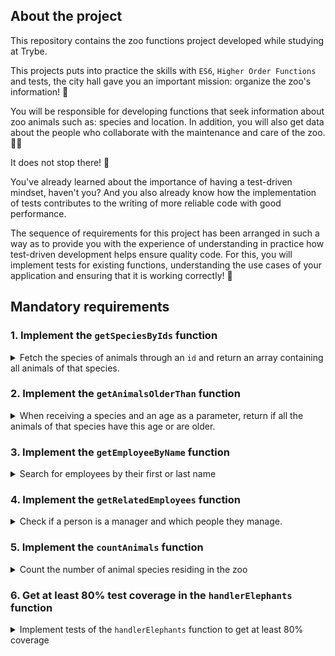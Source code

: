 ## About the project

This repository contains the zoo functions project developed while studying at Trybe.

This projects puts into practice the skills with `ES6`, `Higher Order Functions` and tests, the city hall gave you an important mission: organize the zoo's information! 🐘

You will be responsible for developing functions that seek information about zoo animals such as: species and location. In addition, you will also get data about the people who collaborate with the maintenance and care of the zoo. 🧑‍🌾

It does not stop there! 🤩

You've already learned about the importance of having a test-driven mindset, haven't you? And you also already know how the implementation of tests contributes to the writing of more reliable code with good performance.

The sequence of requirements for this project has been arranged in such a way as to provide you with the experience of understanding in practice how test-driven development helps ensure quality code. For this, you will implement tests for existing functions, understanding the use cases of your application and ensuring that it is working correctly! 🚀

## Mandatory requirements

### 1. Implement the `getSpeciesByIds` function

<details>
  <summary>
  Fetch the species of animals through an <code>id</code> and return an array containing all animals of that species.
  </summary> <br />

- Make the `getSpeciesByIds` function receive several parameters;

- Return an empty array if the function does not receive an `id`;

- Return the following information from the `data` file:

  - If the function receives only one `id`, return the species of the animal referring to this `id`;

  - If the function receives several `ids`, return all species referring to these `ids`.

**What will be tested:**

- If no parameters are received, it is necessary to return an empty array;

- When receiving as a parameter a single `id`, returns an array with the species referring to this `id`;

- When receiving more than one `id`, returns an array with the species referring to the `ids`.

</details>


### 2. Implement the `getAnimalsOlderThan` function

<details>
  <summary>
  When receiving a species and an age as a parameter, return if all the animals of that species have this age or are older.
  </summary> <br />

- Check that all animals of the species passed as a parameter have the minimum age:
  - Animals must be this age or older.

- Return a boolean value.

**What will be tested:**

- When passing the name of a species and an age, it tests if all the animals of this species have the specified minimum age.

</details>


### 3. Implement the `getEmployeeByName` function

<details>
  <summary>
    Search for employees by their first or last name
  </summary> <br />

- Return an empty object if the function does not receive parameters;

- Return the information of the employee if the parameter is equal to the name **or** equal to the last name in the following format:

```javascript
  {
    id: 'c5b83cb3-a451-49e2-ac45-ff3f54fbe7e1',
    firstName: 'Nigel',
    lastName: 'Nelson',
    managers: ['0e7b460e-acf4-4e17-bcb3-ee472265db83', 'fdb2543b-5662-46a7-badc-93d960fdc0a8'],
    responsibleFor: ['0938aa23-f153-4937-9f88-4858b24d6bce', 'e8481c1d-42ea-4610-8e11-1752cfc05a46'],
  }
```

**What will be tested:**

- Without parameters, it must return an empty object;

- When the first name of the employee is informed, the object of this employee must be returned;

- When the last name of the employee is informed, the object of this employee must be returned;


</details>


### 4. Implement the `getRelatedEmployees` function

<details>
  <summary>
    Check if a person is a manager and which people they manage.
  </summary> <br />

Considering the good practice of breaking the code into smaller parts, the file will have two functions:

1. `isManager` which will be responsible for checking if the person is a manager:
    - Return `true` if the `id` passed is a manager;
    - Return `false` if the `id` passed is not a manager.

2. `getRelatedEmployees` which returns the people managed by the manager:
      - Use the `isManager` function to check if the person is a manager or not and do the following checks:

        - If the person is a manager, return an array containing the first and last names of the people managed by this person.

        Output example:

        ```javascript

        [ 'Burl Bethea', 'Hello Orloff', 'Emery Elser' ];

        ```

        - If the person is not a manager, trigger an error with the message: **O id inserido não é de uma pessoa colaboradora gerente!**.

        To throw the error, you will use the **Error** constructor function from the JavaScript standard library.

        Example:

        ```javascript

        throw new Error('O id inserido não é de uma pessoa colaboradora gerente!');

        ```

  **What will be tested:**

  - Returns `true` if the `id` passed is a manager;

  - Returns `false` if the `id` passed is not a manager;

  - If the `id` passed is the manager, returns an array containing the name and surname of the people he is responsible for;

  - If the `id` passed is **not** the manager , it triggers an error with the message: `'O id inserido não é de uma pessoa colaboradora gerente!'`.
</details>


### 5. Implement the `countAnimals` function

<details>
  <summary>
    Count the number of animal species residing in the zoo
  </summary> <br />

The `countAnimals` function is responsible for counting the number of animals residing in the zoo.

- Return the number of resident animals per species, if the function does not receive a parameter. The return must be an object whose name of each species is the key and the total number of animals (residents) of that species is the value. For example:

```javascript
  {
    lions: 4,
    // [...]
  }
```

- Return the amount of animals residing in the zoo of the passed species by parameter. For example:

  - when receiving the argument `{ specie: 'penguins' }`, it returns only the amount (number) of penguins residing in the zoo;

  - passing the argument `{ specie: 'giraffes', sex: 'female' }`, returns only the amount (number) of female giraffes residing in the zoo.

**What will be tested:**

- Without parameters, returns all species and the number of residents of each one;

- Taking as a parameter an object with the key `specie`, it returns the number of animals of that species;

- Taking as a parameter an object with the key `specie` and `sex`, it returns the number of animals of that species, in the selected sex.

</details>


### 6. Get at least 80% test coverage in the `handlerElephants` function

<details>
  <summary>
    Implement tests of the <code>handlerElephants</code> function to get at least 80% coverage
  </summary> <br />

This function returns information regarding the elephants as the argument passed:

| Argument | Information |
| --------- | ---------- |
| `count` | returns the amount of elephants |
| `names` | returns an array listing the names of all elephants |
| `averageAge` | returns the average age of elephants |
| `location` | returns the location of elephants inside the Zoo |
| `popularity` | the popularity of elephants returns |
| `availability` | returns an array with the number of days when it is possible to visit the elephants |

> **Looking at the tip 👀:** Before starting to write the tests, read the `handlerElephants` function and try to understand it line by line

- Implement the tests in the files in the `test` folder that is at the root of the project;

- The `handlerElephants` function is already implemented, it is only necessary to create the tests;

- The function is case sensitive;

- Use the `npm test handlerElephants` command to check if your tests are passing;

- Use the `npm run test:coverage` command to test coverage.

**Cover will only check the highlighted features and not the entire application!**

⚠️ **Warning:** do not change the structure already implemented in the test files, just add the tests inside the `describe` block.

<details>
  <summary>
    💡 <strong>Tips of what you can try:</strong>
  </summary> <br />

⚠️ **Warning:** The topics below are just suggestions, feel free to test whatever you think is necessary as long as the feature coverage reaches at least 80%

- For the `count` argument must return the integer `4`;

- For the `names` argument it must return an array of names which has the name `Jefferson`;

- For the `averageAge` argument it should return a number close to `10.5`;

</details>


### 7. Get at least 90% test coverage in the `handlerElephants` function

<details>
  <summary>
    Implement tests of the <code>handlerElephants</code> function to get at least 90% coverage
  </summary> <br />

This function returns information regarding the elephants as the argument passed:

| Argument | Information |
| --------- | ---------- |
| `count` | returns the amount of elephants |
| `names` | returns an array listing the names of all elephants |
| `averageAge` | returns the average age of elephants |
| `location` | returns the location of elephants inside the Zoo |
| `popularity` | the popularity of elephants returns |
| `availability` | returns an array with the number of days when it is possible to visit the elephants |

- The function is case sensitive;

- Use the `npm test handlerElephants` command to check if your tests are passing;

- Use the `npm run test:coverage` command to test coverage.

⚠️ **Warning:** do not change the structure already implemented in the test files, just add the tests inside the `describe` block.

<details>
  <summary>
    💡 <strong>Tips of what you can try:</strong>
  </summary> <br />

⚠️ **Warning:** The topics below are suggestions only, feel free to test whatever you feel is necessary as long as the feature coverage reaches at least 90%.

- For the `count` argument must return the integer `4`;

- For the `names` argument it must return an array of names which has the name `Jefferson`;

- For the `averageAge` argument it should return a number close to `10.5`;

- For the `location` argument it must return the string `NW`;

- The `popularity` argument must return a number equal to or greater than 5;

- For the `availability` argument it must return an array of days of the week that does not contain `Monday`;

- Not passing arguments the function must return `undefined`;

</details>

</details>


### 8. Implement the `calculateEntry` function

<details>
  <summary>
    Calculate the <strong>total</strong> value of the zoo's visitor entry
  </summary> <br />

The value of zoo tickets is calculated from the age group, where:

  - `child`: are people **under** 18 years old;

  - `adult`: people aged **greater than or equal** to 18 years old **and less** than 50 years old;

  - `senior`: are people aged **greater than or equal to** 50 years old.

Considering the good practice of breaking the code into smaller parts, the file will have two functions, called `countEntrants` and `calculateEntry`.

Both functions receive an array in the following format:

```javascript
const entrants = [
{ name: 'Lara Carvalho', age: 5 },
{ name: 'Frederico Moreira', age: 5 },
{ name: 'Pedro Henrique Carvalho', age: 5 },
{ name: 'Maria Costa', age: 18 },
{ name: 'Núbia Souza', age: 18 },
{ name: 'Carlos Nogueira', age: 50 },
];
```

1. `countEntrants` will be responsible for calculating the number of visitors by age group:

  It takes an array and should return an **object**. For that:

  - Perform the sum of the number of visitors by age group;

  - Return an object in a format like this: `{ child: 3, adult: 2, senior: 1 }`.

2. `calculateEntry` will be responsible for summing the entry value of people in the zoo:

  It takes an array and should return the **total** sum of the ticket values. For that:

  - Return `0` if no parameter is passed or is an empty array;

  - Use the `countEntrants` function to have the total number of people per age group;

  - Perform the sum of the ticket values ​​by age group. Your return should look something like this: `187.94`.

> **Keep an eye on the tip 👀:** The amount to be charged for the age range is also included in the data file.

**Example using the `calculateEntry` function:**

```javascript
calculateEntry(entrants);
```

**Exit:**

```javascript
187.94
```

**What will be tested:**

In the `countEntrants` function:

  - When receiving an array of visitors, returns an object with the count.

In the `calculateEntry` function:

  - Returns 0 if no arguments are passed;

  - Returns 0 if an empty object is passed;

  - When receiving an array of people with 3 children, 2 adults and 1 older person, it returns the correct value;

  - When receiving an array with 1 adult person returns the correct value;

  - When receiving an array with 1 older person returns the correct value;

  - When receiving an array with 1 child returns the correct value;

  - When receiving an array with 1 child and 1 older person returns the correct value.

</details>


### 9. Implement the `getSchedule` function

<details>
  <summary>
    Create a schedule with available visiting times for each animal species
  </summary> <br />

Animal schedule information should be made available in a query to people visiting the zoo, who may want access to the schedule for a week, a day or a specific animal.

- Return an array with the days of the week when an animal is available for visitation if the function parameter is an animal. For example: `[ 'Tuesday', 'Thursday', 'Saturday', 'Sunday' ]`;

- Return all available times for each day of the week if the function:

  - do not receive parameter;

  - the parameter passed to the function is not an animal or a day;

  For that:

  - Create an object and add every day of the week as a key;

  - The values ​​of each day of the week must be an object, having the keys `officeHour` and `exhibition`:

    - `officeHour` must have the text with the time that the zoo opens and closes on that day of the week;

    - `exhibition` must have an array with the name of all the animals available for visitation on that day of the week.

<details>
  <summary>
    The return should look like this:
  </summary> <br />

  ```javascript
  {
    Tuesday: { // Day of the week
      officeHour: 'Open from 8am until 6pm', // n
      exhibition: [ 'lions', 'tigers', 'bears', 'penguins', 'elephants', 'giraffes' ],
    },
    Wednesday: {
      officeHour: 'Open from 8am until 6pm',
      exhibition: [ 'tigers', 'bears', 'penguins', 'otters', 'frogs', 'giraffes' ],
    },
    // [...]
  }
  ```

</details>

- Return the animals available on the day, if the function parameter is only one day of the week;

> **Keep an eye on the tip 👀:** Break the problem down into smaller roles so it's easier to manage the responsibility of each one.

**What will be tested:**

- If the name of an animal is passed, it must return an array with the days it will be on display;

- Without parameters, returns the times for each day and which animals will be available;

- With parameters that are neither an animal nor a day, returns the times for each day and which animals will be available;

- If a single day is passed, returns the times for that day and which animals will be available.


</details>


### 10. Implement the `getOldestFromFirstSpecies` function

<details>
  <summary>
    Find the oldest animal of a species that is managed by a collaborating person
  </summary> <br />

The function receives an `id` parameter referring to the collaborating person and from that `id`:

- Find the collaborating person who has the `id` passed by parameter;

- Find the **first** animal species that the collaborating person is responsible for;

- Find the oldest animal of that species;

- Return an array with the information of the oldest animal of that species.

**What will be tested:**

- Passing the id of a collaborating person, it finds the first species of animal managed by that person, and returns an array with the name, sex and age of the oldest animal of that species.

</details>


### 11. Get at least 85% test coverage in the `getOpeningHours` function

<details>
  <summary>
    Implement <code>getOpeningHours</code> function tests to get at least 85% coverage
  </summary> <br />

This function takes as arguments a day of the week and a time, and returns a message informing whether the zoo is open or not at that date and time.

> **Looking at the tip 👀:** Before starting to write the tests, read the `getOpeningHours` function and try to understand it line by line.

- Implement the tests in the files in the `test` folder that is at the root of the project;

- The `getOpeningHours` function is already implemented, it is only necessary to create the tests;

- Use the `npm test getOpeningHours` command to check if your tests are passing;

- Use the `npm run test:coverage` command to test coverage;

- The name of the day of the week passed as an argument must be in English;

- The time must have the following formatting `'XX:XX-XM'`;

- The hours will be validated in the `'AM'` and `'PM'` nomenclature;

- The function is not case sensitive;

**Cover will only check the highlighted features and not the entire application!**

⚠️ **Warning:** do not change the structure already implemented in the test files, just add the tests inside the `describe` block.

<details>
  <summary>
    💡 <strong>Tips of what you can try:</strong>
  </summary> <br />

⚠️ **Warning:** The topics below are just suggestions, feel free to test whatever you think is necessary as long as the feature coverage reaches at least 85%.

- Test not passing arguments. It should return the object:

```javascript
{
Tuesday: { open: 8, close: 6 },
Wednesday: { open: 8, close: 6 },
Thursday: { open: 10, close: 8 },
Friday: { open: 10, close: 8 },
Saturday: { open: 8, close: 10 },
Sunday: { open: 8, close: 8 },
Monday: { open: 0, close: 0 },
}
```

- For the arguments `Monday` and `09:00-AM` must return the string `'The zoo is closed'` (Since the Zoo is always closed on Monday);

- For the arguments `Tuesday` and `09:00-AM` must return the string `'The zoo is open'`;

- For the arguments `Wednesday` and `09:00-PM` must return the string `'The zoo is closed'`;

</details>

</details>


### 12. Get at least 95% test coverage in the `getOpeningHours` function

<details>
  <summary>
    Implement <code>getOpeningHours</code> function tests to get 95% coverage
  </summary> <br />

  This function takes as arguments a day of the week and a time, and returns a message informing whether the zoo is open or not at that date and time.

- Use the `npm test getOpeningHours` command to check if your tests are passing;

- Use the `npm run test:coverage` command to test coverage;

- The name of the day of the week passed as an argument must be in English;

- The time must have the following formatting `'XX:XX-XM'`;

- The hours will be validated in the `'AM'` and `'PM'` nomenclature;

- The function is not case sensitive.

⚠️ **Warning:** do not change the structure already implemented in the test files, just add the tests inside the `describe` block.

<details>
  <summary>
    💡 <strong>Tips of what you can try:</strong>
  </summary> <br />

⚠️ **Warning:** The topics below are just suggestions, feel free to test whatever you think is necessary as long as the feature coverage reaches at least 95%.

- Test not passing arguments. It should return the object:

```javascript
{
Tuesday: { open: 8, close: 6 },
Wednesday: { open: 8, close: 6 },
Thursday: { open: 10, close: 8 },
Friday: { open: 10, close: 8 },
Saturday: { open: 8, close: 10 },
Sunday: { open: 8, close: 8 },
Monday: { open: 0, close: 0 },
}
```

- For the arguments `Monday` and `09:00-AM` must return the string `'The zoo is closed'` (Since the Zoo is always closed on Monday);

- For the arguments `Tuesday` and `09:00-AM` must return the string `'The zoo is open'`;

- For the arguments `Wednesday` and `09:00-PM` must return the string `'The zoo is closed'`;

- For the arguments `Thu` and `09:00-AM` should throw an exception with the message: `'The day must be valid. Example: Monday'`

- For the arguments `Friday` and `09:00-ZM` you should throw an exception with the message: `'The abbreviation must be \'AM\' or \'PM\''`;

- For the arguments `Saturday` and `C9:00-AM` should throw an exception with the message: `'The hour should represent a number'`;

- For the `Sunday` and `09:c0-AM` arguments should throw an exception with the message: `'The minutes should represent a number'`;

</details>


## Bonus requirements

### 13. Get 100% test coverage in the `handlerElephants` function

<details>
  <summary>
    Implement <code>handlerElephants</code> function tests to get 100% coverage
  </summary> <br />

This function returns information regarding the elephants as the argument passed:

| Argument | Information |
| --------- | ---------- |
| `count` | returns the amount of elephants |
| `names` | returns an array listing the names of all elephants |
| `averageAge` | returns the average age of elephants |
| `location` | returns the location of elephants inside the Zoo |
| `popularity` | the popularity of elephants returns |
| `availability` | returns an array with the number of days when it is possible to visit the elephants |

- The function is case sensitive;

- Use the `npm test handlerElephants` command to check if your tests are passing;

- Use the `npm run test:coverage` command to test coverage.

⚠️ **Warning:** do not change the structure already implemented in the test files, just add the tests inside the `describe` block.

<details>
  <summary>
    💡 <strong>Tips of what you can try:</strong>
  </summary> <br />

⚠️ **Warning:** The topics below are just suggestions, feel free to test whatever you feel necessary as long as the function coverage reaches 100%.

- For the `count` argument must return the integer `4`;

- For the `names` argument it must return an array of names which has the name `Jefferson`;

- For the `averageAge` argument it should return a number close to `10.5`;

- For the `location` argument it must return the string `NW`;

- The `popularity` argument must return a number equal to or greater than 5;

- For the `availability` argument it must return an array of days of the week that does not contain `Monday`;

- Not passing arguments the function must return `undefined`;

- Passing an empty object as an argument (`{}`) must return the string `'Invalid parameter, a string is required'`;

- Passed a string that does not include a functionality, it must return `null`.

</details>


### 14. Get at least 100% test coverage in the `getOpeningHours` function

<details>
  <summary>
    Implement <code>getOpeningHours</code> function tests to get 100% coverage
  </summary> <br />

  This function takes as arguments a day of the week and a time, and returns a message informing whether the zoo is open or not at that date and time.

- Use the `npm test getOpeningHours` command to check if your tests are passing;

- Use the `npm run test:coverage` command to test coverage;

- The name of the day of the week passed as an argument must be in English;

- The time must have the following formatting `'XX:XX-XM'`;

- The hours will be validated in the `'AM'` and `'PM'` nomenclature;

- The function is not case sensitive.

⚠️ **Warning:** do not change the structure already implemented in the test files, just add the tests inside the `describe` block.


  <details>
  <summary>
    💡 <strong>Tips of what you can try:</strong>
  </summary> <br />

⚠️ **Warning:** The topics below are just suggestions, feel free to test what you think is necessary as long as the function coverage reaches at least 100%.

- Test not passing arguments. It should return the object:

```javascript
{
Tuesday: { open: 8, close: 6 },
Wednesday: { open: 8, close: 6 },
Thursday: { open: 10, close: 8 },
Friday: { open: 10, close: 8 },
Saturday: { open: 8, close: 10 },
Sunday: { open: 8, close: 8 },
Monday: { open: 0, close: 0 },
}
```

- For the arguments `Monday` and `09:00-AM` must return the string `'The zoo is closed'` (Since the Zoo is always closed on Monday);

- For the arguments `Tuesday` and `09:00-AM` must return the string `'The zoo is open'`;

- For the arguments `Wednesday` and `09:00-PM` must return the string `'The zoo is closed'`;

- For the arguments `Thu` and `09:00-AM` should throw an exception with the message: `'The day must be valid. Example: Monday'`

- For the arguments `Friday` and `09:00-ZM` you should throw an exception with the message: `'The abbreviation must be \'AM\' or \'PM\''`;

- For the arguments `Saturday` and `C9:00-AM` should throw an exception with the message: `'The hour should represent a number'`;

- For the `Sunday` and `09:c0-AM` arguments should throw an exception with the message: `'The minutes should represent a number'`;

- For the `Monday` and `13:00-AM` arguments should throw an exception with the message: `'The hour must be between 0 and 12'`;

- For the `Tuesday` and `09:60-AM` arguments you should throw an exception with the message: `'The minutes must be between 0 and 59'`.
